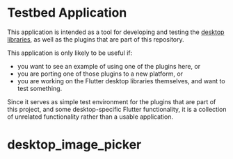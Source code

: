 # Testbed Application

This application is intended as a tool for developing and testing
the [desktop
libraries](https://github.com/flutter/flutter/wiki/Desktop-shells), as well
as the plugins that are part of this repository.

This application is only likely to be useful if:
* you want to see an example of using one of the plugins here, or
* you are porting one of those plugins to a new platform, or
* you are working on the Flutter desktop libraries themselves, and want to test
  something.

Since it serves as simple test environment for the plugins that are part of
this project, and some desktop-specific Flutter functionality, it is a
collection of unrelated functionality rather than a usable application.
# desktop_image_picker
